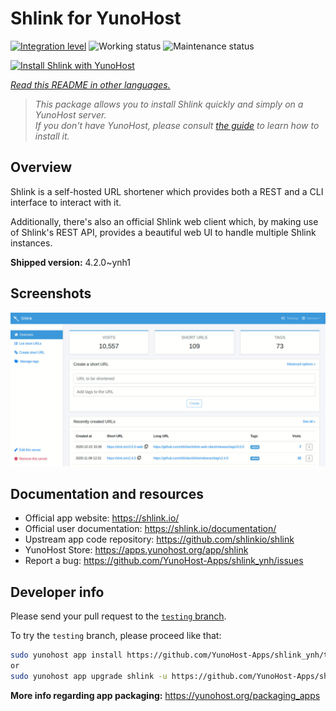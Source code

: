 <!--
N.B.: This README was automatically generated by <https://github.com/YunoHost/apps/tree/master/tools/readme_generator>
It shall NOT be edited by hand.
-->

# Shlink for YunoHost

[![Integration level](https://dash.yunohost.org/integration/shlink.svg)](https://ci-apps.yunohost.org/ci/apps/shlink/) ![Working status](https://ci-apps.yunohost.org/ci/badges/shlink.status.svg) ![Maintenance status](https://ci-apps.yunohost.org/ci/badges/shlink.maintain.svg)

[![Install Shlink with YunoHost](https://install-app.yunohost.org/install-with-yunohost.svg)](https://install-app.yunohost.org/?app=shlink)

*[Read this README in other languages.](./ALL_README.md)*

> *This package allows you to install Shlink quickly and simply on a YunoHost server.*  
> *If you don't have YunoHost, please consult [the guide](https://yunohost.org/install) to learn how to install it.*

## Overview

Shlink is a self-hosted URL shortener which provides both a REST and a CLI interface to interact with it.

Additionally, there's also an official Shlink web client which, by making use of Shlink's REST API, provides a beautiful web UI to handle multiple Shlink instances.

**Shipped version:** 4.2.0~ynh1

## Screenshots

![Screenshot of Shlink](./doc/screenshots/shlink-web-client-placeholder.jpg)

## Documentation and resources

- Official app website: <https://shlink.io/>
- Official user documentation: <https://shlink.io/documentation/>
- Upstream app code repository: <https://github.com/shlinkio/shlink>
- YunoHost Store: <https://apps.yunohost.org/app/shlink>
- Report a bug: <https://github.com/YunoHost-Apps/shlink_ynh/issues>

## Developer info

Please send your pull request to the [`testing` branch](https://github.com/YunoHost-Apps/shlink_ynh/tree/testing).

To try the `testing` branch, please proceed like that:

```bash
sudo yunohost app install https://github.com/YunoHost-Apps/shlink_ynh/tree/testing --debug
or
sudo yunohost app upgrade shlink -u https://github.com/YunoHost-Apps/shlink_ynh/tree/testing --debug
```

**More info regarding app packaging:** <https://yunohost.org/packaging_apps>
